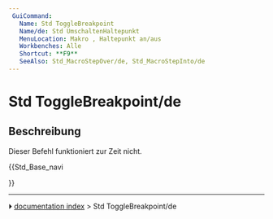 ```yaml
---
 GuiCommand:
   Name: Std ToggleBreakpoint
   Name/de: Std UmschaltenHaltepunkt
   MenuLocation: Makro , Haltepunkt an/aus
   Workbenches: Alle
   Shortcut: **F9**
   SeeAlso: Std_MacroStepOver/de, Std_MacroStepInto/de
---
```


# Std ToggleBreakpoint/de



## Beschreibung

Dieser Befehl funktioniert zur Zeit nicht.





{{Std_Base_navi

}}



---
⏵ [documentation index](../README.md) > Std ToggleBreakpoint/de
